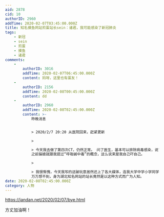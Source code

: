 ```yaml
---
aid: 2878
cid: 10
authorID: 2960
addTime: 2020-02-07T03:45:00.000Z
title: 知名摸鱼网站煎蛋站长sein：诸君，我可能感染了新冠肺炎
tags:
    - 新冠
    - sein
    - 煎蛋
    - 摸鱼
    - 诸君
comments:
    -
        authorID: 3016
        addTime: 2020-02-07T06:45:00.000Z
        content: 妈呀，这里也有蛋友！
    -
        authorID: 2156
        addTime: 2020-02-08T00:45:00.000Z
        content: dd
    -
        authorID: 2960
        addTime: 2020-02-08T02:45:00.000Z
        content: >-
            昨晚消息


            > 2020/2/7 20:20 从医院回来，赶紧更新

            > 

            > 今天我去做了第四次CT，仍然正常。 问了医生，基本可以排除病毒感染，说可能是我太紧张了。
            之前猫娘就跟我提过“呼吸碱中毒”的概念，这么说来是我自己吓自己。

            > 

            > 我很惭愧，今天我写的这破玩意居然还上了各大媒体，连我大学中学小学同学都看到了。
            万万想不到，身为湖北知名网站的站长竟然是以这种方式而广为人知。
date: 2020-02-08T02:45:00.000Z
category: 人物
---
```


https://jandan.net/2020/02/07/bye.html

方丈加油啊！

